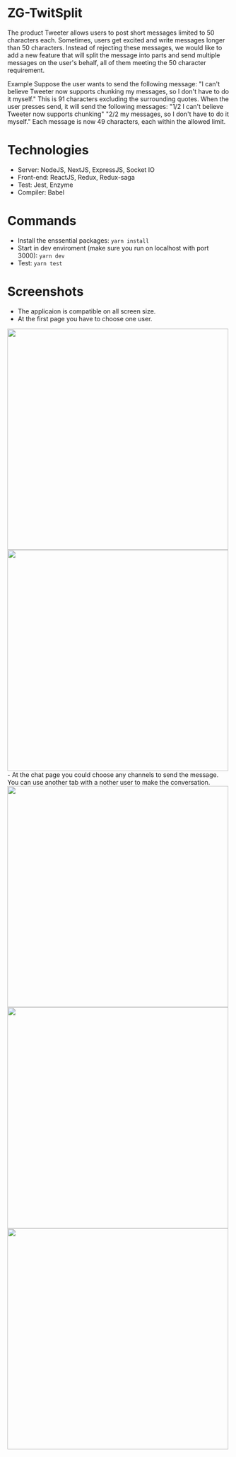 # ZG-TwitSplit
The product Tweeter allows users to post short messages limited to 50 characters each.
Sometimes, users get excited and write messages longer than 50 characters.
Instead of rejecting these messages, we would like to add a new feature that will split the message into parts and send multiple messages on the user's behalf,
all of them meeting the 50 character requirement.

Example
Suppose the user wants to send the following message:
"I can't believe Tweeter now supports chunking my messages, so I don't have to do it myself."
This is 91 characters excluding the surrounding quotes. When the user presses send, it will send the following messages:
"1/2 I can't believe Tweeter now supports chunking" "2/2 my messages, so I don't have to do it myself."
Each message is now 49 characters, each within the allowed limit.

# Technologies
- Server: NodeJS, NextJS, ExpressJS, Socket IO
- Front-end: ReactJS, Redux, Redux-saga
- Test: Jest, Enzyme
- Compiler: Babel

# Commands
- Install the enssential packages: ```yarn install```
- Start in dev enviroment (make sure you run on localhost with port 3000): ```yarn dev```
- Test: ```yarn test```

# Screenshots
- The applicaion is compatible on all screen size.
- At the first page you have to choose one user.
<img src="https://github.com/luann112/ZG-Tweeter/blob/master/screenShots/Screen%20Shot%202019-04-09%20at%2011.08.29%20PM.png" width="500px" height="500"/>
<img src="https://github.com/luann112/ZG-Tweeter/blob/master/screenShots/Screen%20Shot%202019-04-09%20at%2011.08.45%20PM.png" width="500px" height="500"/>
- At the chat page you could choose any channels to send the message. You can use another tab with a nother user to make the conversation.
<img src="https://github.com/luann112/ZG-Tweeter/blob/master/screenShots/Screen%20Shot%202019-04-09%20at%2011.19.21%20PM.png" width="500px" height="500"/>
<img src="https://github.com/luann112/ZG-Tweeter/blob/master/screenShots/Screen%20Shot%202019-04-09%20at%2011.11.27%20PM.png" width="500px" height="500"/>
<img src="https://github.com/luann112/ZG-Tweeter/blob/master/screenShots/Screen%20Shot%202019-04-09%20at%2011.19.38%20PM.png" width="500px" height="500"/>

